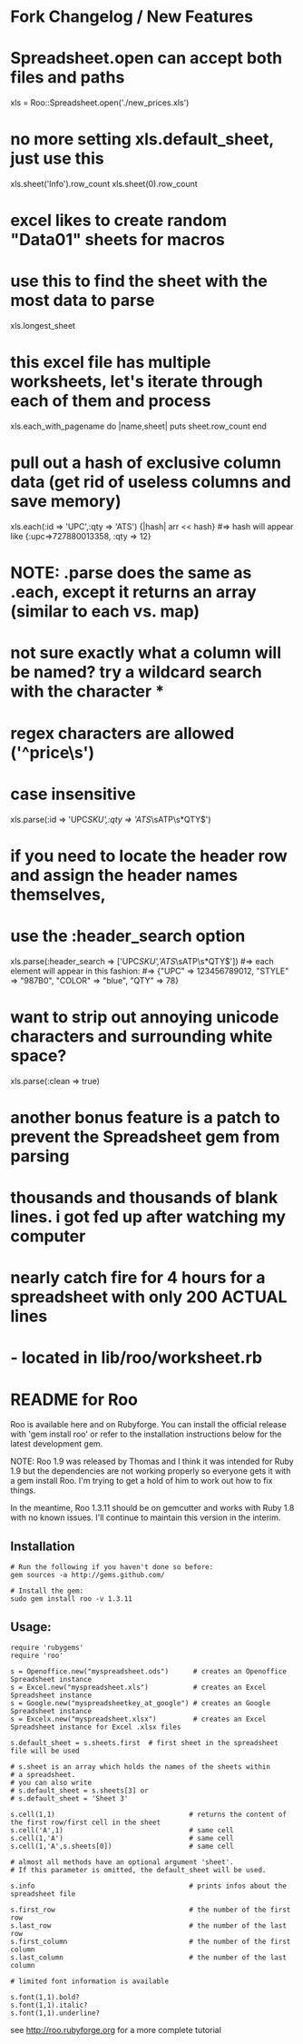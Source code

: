 # Fork Changelog / New Features

  # Spreadsheet.open can accept both files and paths
  
  xls = Roo::Spreadsheet.open('./new_prices.xls')
  
  # no more setting xls.default_sheet, just use this
  
  xls.sheet('Info').row_count
  xls.sheet(0).row_count
  
  # excel likes to create random "Data01" sheets for macros
  # use this to find the sheet with the most data to parse
  
  xls.longest_sheet
  
  # this excel file has multiple worksheets, let's iterate through each of them and process
  
  xls.each_with_pagename do |name,sheet|
    puts sheet.row_count
  end
  
  # pull out a hash of exclusive column data (get rid of useless columns and save memory)
  
  xls.each(:id => 'UPC',:qty => 'ATS') {|hash| arr << hash}
  #=> hash will appear like {:upc=>727880013358, :qty => 12}
  
  # NOTE: .parse does the same as .each, except it returns an array (similar to each vs. map)
  
  # not sure exactly what a column will be named? try a wildcard search with the character *
  # regex characters are allowed ('^price\s')
  # case insensitive
  
  xls.parse(:id => 'UPC*SKU',:qty => 'ATS*\sATP\s*QTY$')

  # if you need to locate the header row and assign the header names themselves,
  # use the :header_search option
  
  xls.parse(:header_search => ['UPC*SKU','ATS*\sATP\s*QTY$'])
  #=> each element will appear in this fashion:
  #=> {"UPC" => 123456789012, "STYLE" => "987B0", "COLOR" => "blue", "QTY" => 78}

  # want to strip out annoying unicode characters and surrounding white space?
  
  xls.parse(:clean => true)
  
  # another bonus feature is a patch to prevent the Spreadsheet gem from parsing
  # thousands and thousands of blank lines. i got fed up after watching my computer
  # nearly catch fire for 4 hours for a spreadsheet with only 200 ACTUAL lines
  # - located in lib/roo/worksheet.rb

# README for Roo

Roo is available here and on Rubyforge. You can install the official release with 'gem install roo' or refer to the installation instructions below for the latest development gem. 

NOTE: Roo 1.9 was released by Thomas and I think it was intended for Ruby 1.9 but the dependencies are not working properly so everyone gets it with a gem install Roo. I'm trying to get a hold of him to work out how to fix things.

In the meantime, Roo 1.3.11 should be on gemcutter and works with Ruby 1.8 with no known issues. I'll continue to maintain this version in the interim.  

## Installation

    # Run the following if you haven't done so before:
    gem sources -a http://gems.github.com/

    # Install the gem:
    sudo gem install roo -v 1.3.11

## Usage:

    require 'rubygems'
    require 'roo'

    s = Openoffice.new("myspreadsheet.ods")      # creates an Openoffice Spreadsheet instance
    s = Excel.new("myspreadsheet.xls")           # creates an Excel Spreadsheet instance
    s = Google.new("myspreadsheetkey_at_google") # creates an Google Spreadsheet instance
    s = Excelx.new("myspreadsheet.xlsx")         # creates an Excel Spreadsheet instance for Excel .xlsx files

    s.default_sheet = s.sheets.first  # first sheet in the spreadsheet file will be used

    # s.sheet is an array which holds the names of the sheets within
    # a spreadsheet.
    # you can also write
    # s.default_sheet = s.sheets[3] or
    # s.default_sheet = 'Sheet 3'

    s.cell(1,1)                                 # returns the content of the first row/first cell in the sheet
    s.cell('A',1)                               # same cell
    s.cell(1,'A')                               # same cell
    s.cell(1,'A',s.sheets[0])                   # same cell

    # almost all methods have an optional argument 'sheet'.
    # If this parameter is omitted, the default_sheet will be used.
    
    s.info                                      # prints infos about the spreadsheet file

    s.first_row                                 # the number of the first row
    s.last_row                                  # the number of the last row
    s.first_column                              # the number of the first column
    s.last_column                               # the number of the last column

    # limited font information is available

    s.font(1,1).bold?
    s.font(1,1).italic?
    s.font(1,1).underline?


see http://roo.rubyforge.org for a more complete tutorial

